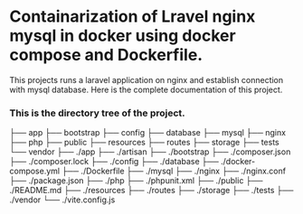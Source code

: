 # Containarization of Lravel nginx mysql in docker using docker compose and Dockerfile.
This projects runs a laravel application on nginx and establish connection with mysql database.
Here is the complete documentation of this project.
### This is the directory tree of the project.
├── app
├── bootstrap
├── config
├── database
├── mysql
├── nginx
├── php
├── public
├── resources
├── routes
├── storage
├── tests
└── vendor
├── ./app
├── ./artisan
├── ./bootstrap
├── ./composer.json
├── ./composer.lock
├── ./config
├── ./database
├── ./docker-compose.yml
├── ./Dockerfile
├── ./mysql
├── ./nginx
├── ./nginx.conf
├── ./package.json
├── ./php
├── ./phpunit.xml
├── ./public
├── ./README.md
├── ./resources
├── ./routes
├── ./storage
├── ./tests
├── ./vendor
└── ./vite.config.js

